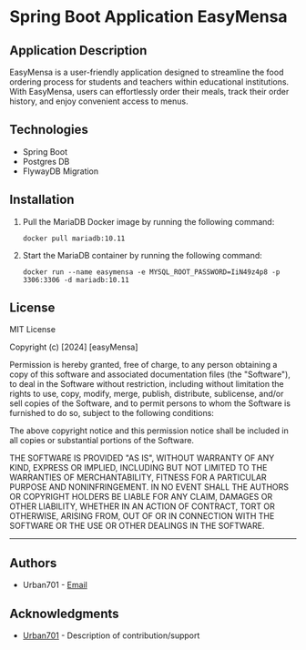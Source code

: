 # Spring Boot Application EasyMensa


## Application Description

EasyMensa is a user-friendly application designed to streamline the food ordering process for students and teachers within educational institutions. With EasyMensa, users can effortlessly order their meals, track their order history, and enjoy convenient access to menus.

## Technologies

- Spring Boot
- Postgres DB
- FlywayDB Migration

## Installation
1. Pull the MariaDB Docker image by running the following command:
    ```
    docker pull mariadb:10.11   
    ```

2. Start the MariaDB container by running the following command:
    ```
    docker run --name easymensa -e MYSQL_ROOT_PASSWORD=IiN49z4p8 -p 3306:3306 -d mariadb:10.11
    ```

## License

MIT License

Copyright (c) [2024] [easyMensa]

Permission is hereby granted, free of charge, to any person obtaining a copy
of this software and associated documentation files (the "Software"), to deal
in the Software without restriction, including without limitation the rights
to use, copy, modify, merge, publish, distribute, sublicense, and/or sell
copies of the Software, and to permit persons to whom the Software is
furnished to do so, subject to the following conditions:

The above copyright notice and this permission notice shall be included in all
copies or substantial portions of the Software.

THE SOFTWARE IS PROVIDED "AS IS", WITHOUT WARRANTY OF ANY KIND, EXPRESS OR
IMPLIED, INCLUDING BUT NOT LIMITED TO THE WARRANTIES OF MERCHANTABILITY,
FITNESS FOR A PARTICULAR PURPOSE AND NONINFRINGEMENT. IN NO EVENT SHALL THE
AUTHORS OR COPYRIGHT HOLDERS BE LIABLE FOR ANY CLAIM, DAMAGES OR OTHER
LIABILITY, WHETHER IN AN ACTION OF CONTRACT, TORT OR OTHERWISE, ARISING FROM,
OUT OF OR IN CONNECTION WITH THE SOFTWARE OR THE USE OR OTHER DEALINGS IN THE
SOFTWARE.


---

## Authors

- Urban701 - [Email](mailto:pekmez1507@gmail.com)

## Acknowledgments

- [Urban701](https://github.com/Urban701) - Description of contribution/support

